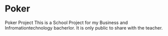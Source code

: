 # Poker
Poker Project
This is a School Project for my Business and Infromationtechnology bacherlor.
It is only public to share with the teacher.
